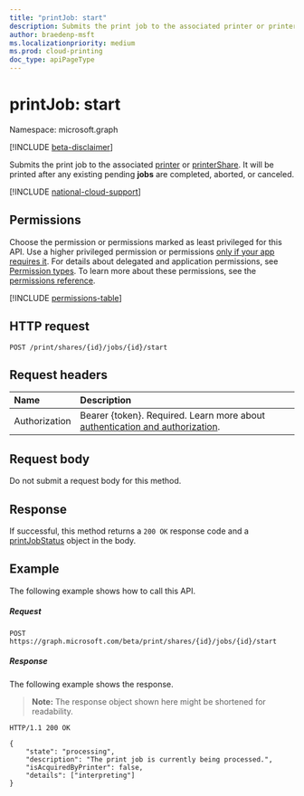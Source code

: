 ```yaml
---
title: "printJob: start"
description: Submits the print job to the associated printer or printerShare. It will be printed once any existing pending jobs are completed, aborted or canceled.
author: braedenp-msft
ms.localizationpriority: medium
ms.prod: cloud-printing
doc_type: apiPageType
---
```


# printJob: start

Namespace: microsoft.graph

[!INCLUDE [beta-disclaimer](../../includes/beta-disclaimer.md)]

Submits the print job to the associated [printer](../resources/printer.md) or [printerShare](../resources/printershare.md). It will be printed after any existing pending **jobs** are completed, aborted, or canceled.

[!INCLUDE [national-cloud-support](../../includes/global-us.md)]

## Permissions
Choose the permission or permissions marked as least privileged for this API. Use a higher privileged permission or permissions [only if your app requires it](/graph/permissions-overview#best-practices-for-using-microsoft-graph-permissions). For details about delegated and application permissions, see [Permission types](/graph/permissions-overview#permission-types). To learn more about these permissions, see the [permissions reference](/graph/permissions-reference).

<!-- { "blockType": "permissions", "name": "printjob_start" } -->
[!INCLUDE [permissions-table](../includes/permissions/printjob-start-permissions.md)]

## HTTP request
```http
POST /print/shares/{id}/jobs/{id}/start
```
## Request headers
| Name          | Description   |
|:--------------|:--------------|
|Authorization|Bearer {token}. Required. Learn more about [authentication and authorization](/graph/auth/auth-concepts).|

## Request body

Do not submit a request body for this method. 

## Response
If successful, this method returns a `200 OK` response code and a [printJobStatus](../resources/printjobstatus.md) object in the body.

## Example
The following example shows how to call this API.
##### Request

```http
POST https://graph.microsoft.com/beta/print/shares/{id}/jobs/{id}/start
```

##### Response
The following example shows the response.
>**Note:** The response object shown here might be shortened for readability.

```http
HTTP/1.1 200 OK

{
    "state": "processing",
    "description": "The print job is currently being processed.",
    "isAcquiredByPrinter": false,
    "details": ["interpreting"]
}
```


